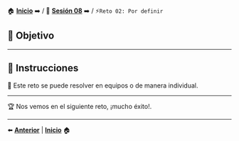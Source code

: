 🏠 [**Inicio**](../../Readme.md) ➡️ / 📖 [**Sesión 08**](../Readme.md) ➡️ / ⚡`Reto 02: Por definir`

## 🎯 Objetivo



---

## 📝 Instrucciones

👥 Este reto se puede resolver en equipos o de manera individual.


---

🏆 Nos vemos en el siguiente reto, ¡mucho éxito!.

---

⬅️ [**Anterior**](../Readme.md) | [**Inicio**](../Readme.md) 🏠